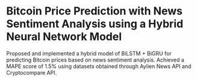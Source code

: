 # Bitcoin Price Prediction with News Sentiment Analysis using a Hybrid Neural Network Model
Proposed and implemented a hybrid model of BiLSTM + BiGRU for predicting Bitcoin prices based on news sentiment analysis. Achieved a MAPE score of 1.5% using datasets obtained through Aylien News API and Cryptocompare API.
